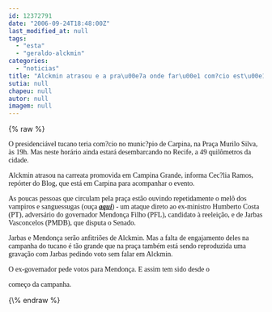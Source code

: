 ```yaml
---
id: 12372791
date: "2006-09-24T18:48:00Z"
last_modified_at: null
tags:
  - "esta"
  - "geraldo-alckmin"
categories:
  - "noticias"
title: "Alckmin atrasou e a pra\u00e7a onde far\u00e1 com?cio est\u00e1 vazia"
sutia: null
chapeu: null
autor: null
imagem: null
---
```

{\% raw %}
<p><P><FONT face=Verdana>O presidenciável tucano teria com?cio no munic?pio de Carpina, na Praça Murilo Silva, às 19h. Mas neste horário ainda estará desembarcando no Recife, a 49 quilômetros da cidade.</FONT></P></p>
<p><P><FONT face=Verdana>Alckmin atrasou na carreata promovida em Campina Grande, informa Cec?lia Ramos, repórter do Blog, que está em Carpina para acompanhar o evento. </FONT></P></p>
<p><P><FONT face=Verdana>As poucas pessoas que circulam pela praça estão ouvindo repetidamente o melô dos vampiros e sanguessugas (ouça <STRONG><EM><A href=\"https://jc3.uol.com.br/blogs/jc/2006/09/09/index.php#1302\" target=_blank>aqui</A></EM></STRONG>) - um ataque direto ao ex-ministro Humberto Costa (PT), adversário do governador Mendonça Filho (PFL), candidato à reeleição, e de Jarbas Vasconcelos (PMDB), que disputa o Senado.</FONT></P></p>
<p><P><FONT face=Verdana>Jarbas e Mendonça serão anfitriões de Alckmin. Mas a falta de engajamento deles na campanha do tucano é tão grande que na praça também está sendo reproduzida uma gravação com Jarbas pedindo voto sem falar em Alckmin.</FONT></P></p>
<p><P><FONT face=Verdana>O ex-governador pede votos para Mendonça. E assim tem sido desde o</p>
<p> começo da campanha.</FONT></P> </p>
{\% endraw %}